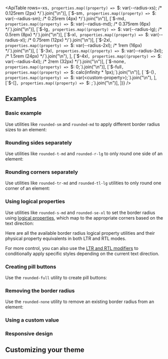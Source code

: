 <ApiTable
  rows=-xs`, properties.map((property) => `$: var(--radius-xs); /* 0.125rem (2px) */`).join("\n")],
    [`$-sm`, properties.map((property) => `$: var(--radius-sm); /* 0.25rem (4px) */`).join("\n")],
    [`$-md`, properties.map((property) => `$: var(--radius-md); /* 0.375rem (6px) */`).join("\n")],
    [`$-lg`, properties.map((property) => `$: var(--radius-lg); /* 0.5rem (8px) */`).join("\n")],
    [`$-xl`, properties.map((property) => `$: var(--radius-xl); /* 0.75rem (12px) */`).join("\n")],
    [`$-2xl`, properties.map((property) => `$: var(--radius-2xl); /* 1rem (16px) */`).join("\n")],
    [
      `$-3xl`,
      properties.map((property) => `$: var(--radius-3xl); /* 1.5rem (24px) */`).join("\n"),
    ],
    [`$-4xl`, properties.map((property) => `$: var(--radius-4xl); /* 2rem (32px) */`).join("\n")],
    [`$-none`, properties.map((property) => `$: 0;`).join("\n")],
    [`$-full`, properties.map((property) => `$: calc(infinity * 1px);`).join("\n")],
    [
      `$-(<custom-property>)`,
      properties.map((property) => `$: var(<custom-property>);`).join("\n"),
    ],
    [`$-[<value>]`, properties.map((property) => `$: <value>;`).join("\n")],
  ])}
/>

## Examples

### Basic example

Use utilities like `rounded-sm` and `rounded-md` to apply different border radius sizes to an element:

### Rounding sides separately

Use utilities like `rounded-t-md` and `rounded-r-lg` to only round one side of an element:

### Rounding corners separately

Use utilities like `rounded-tr-md` and `rounded-tl-lg` utilities to only round one corner of an element:

### Using logical properties

Use utilities like `rounded-s-md` and `rounded-se-xl` to set the border radius using [logical properties](https://developer.mozilla.org/en-US/docs/Web/CSS/CSS_Logical_Properties/Basic_concepts), which map to the appropriate corners based on the text direction:

Here are all the available border radius logical property utilities and their physical property equivalents in both LTR and RTL modes.

For more control, you can also use the [LTR and RTL modifiers](/docs/hover-focus-and-other-states#rtl-support) to conditionally apply specific styles depending on the current text direction.

### Creating pill buttons

Use the `rounded-full` utility to create pill buttons:

### Removing the border radius

Use the `rounded-none` utility to remove an existing border radius from an element:

### Using a custom value

### Responsive design

## Customizing your theme